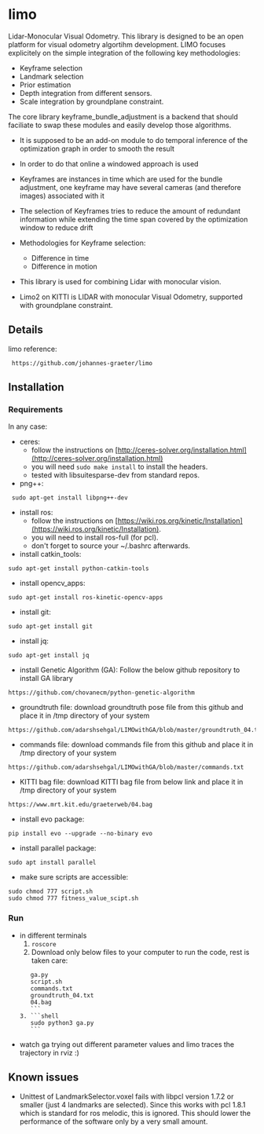 # limo

Lidar-Monocular Visual Odometry.
This library is designed to be an open platform for visual odometry algortihm development.
LIMO focuses explicitely on the simple integration of the following key methodologies:

* Keyframe selection
* Landmark selection
* Prior estimation
* Depth integration from different sensors.
* Scale integration by groundplane constraint.

The core library keyframe_bundle_adjustment is a backend that should faciliate to swap these modules and easily develop those algorithms.

* It is supposed to be an add-on module to do temporal inference of the optimization graph in order to smooth the result
* In order to do that online a windowed approach is used
* Keyframes are instances in time which are used for the bundle adjustment, one keyframe may have several cameras (and therefore images) associated with it
* The selection of Keyframes tries to reduce the amount of redundant information while extending the time span covered by the optimization window to reduce drift
* Methodologies for Keyframe selection:
  * Difference in time
  * Difference in motion

* This library is used for combining Lidar with monocular vision.
* Limo2 on KITTI is LIDAR with monocular Visual Odometry, supported with groundplane constraint.

## Details

limo reference: 
```shell
 https://github.com/johannes-graeter/limo
 ```

## Installation

### Requirements

In any case:

* ceres: 
  - follow the instructions on [http://ceres-solver.org/installation.html](http://ceres-solver.org/installation.html)
  - you will need ```sudo make install``` to install the headers.
  - tested with libsuitesparse-dev from standard repos.
* png++: 
```shell
 sudo apt-get install libpng++-dev
 ```
* install ros: 
  - follow the instructions on [https://wiki.ros.org/kinetic/Installation](https://wiki.ros.org/kinetic/Installation).
  - you will need to install ros-full (for pcl).
  - don't forget to source your ~/.bashrc afterwards.
* install catkin_tools: 
```shell 
sudo apt-get install python-catkin-tools
 ```
* install opencv_apps: 
```shell
sudo apt-get install ros-kinetic-opencv-apps
```
* install git: 
```shell
sudo apt-get install git
```
* install jq: 
```shell
sudo apt-get install jq
```
* install Genetic Algorithm (GA):
Follow the below github repository to install GA library 
```shell
https://github.com/chovanecm/python-genetic-algorithm
```
* groundtruth file: 
download groundtruth pose file from this github and place it in /tmp directory of your system
```shell
https://github.com/adarshsehgal/LIMOwithGA/blob/master/groundtruth_04.txt
```
* commands file: 
download commands file from this github and place it in /tmp directory of your system
```shell
https://github.com/adarshsehgal/LIMOwithGA/blob/master/commands.txt
```
* KITTI bag file: 
download KITTI bag file from below link and place it in /tmp directory of your system
```shell
https://www.mrt.kit.edu/graeterweb/04.bag
```
* install evo package: 
```shell
pip install evo --upgrade --no-binary evo
```
* install parallel package: 
```shell
sudo apt install parallel
```
* make sure scripts are accessible: 
```shell
sudo chmod 777 script.sh
sudo chmod 777 fitness_value_scipt.sh
```

### Run
* in different terminals
    1. `roscore`
    2. Download only below files to your computer to run the code, rest is taken care:
	```shell
       ga.py
       script.sh
       commands.txt
       groundtruth_04.txt
       04.bag
       ```
    3. ```shell
       sudo python3 ga.py
       ```
* watch ga trying out different parameter values and limo traces the trajectory in rviz :)

## Known issues
* Unittest of LandmarkSelector.voxel fails with libpcl version 1.7.2 or smaller (just 4 landmarks are selected). 
Since this works with pcl 1.8.1 which is standard for ros melodic, this is ignored. This should lower the performance of the software only by a very small amount.
